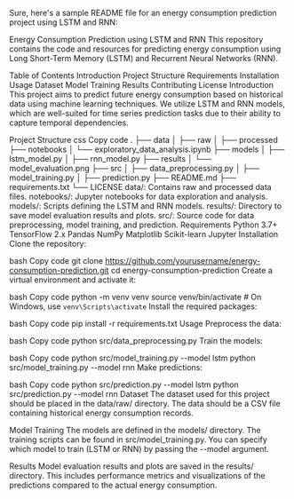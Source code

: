
Sure, here's a sample README file for an energy consumption prediction project using LSTM and RNN:

Energy Consumption Prediction using LSTM and RNN
This repository contains the code and resources for predicting energy consumption using Long Short-Term Memory (LSTM) and Recurrent Neural Networks (RNN).

Table of Contents
Introduction
Project Structure
Requirements
Installation
Usage
Dataset
Model Training
Results
Contributing
License
Introduction
This project aims to predict future energy consumption based on historical data using machine learning techniques. We utilize LSTM and RNN models, which are well-suited for time series prediction tasks due to their ability to capture temporal dependencies.

Project Structure
css
Copy code
.
├── data
│   ├── raw
│   ├── processed
├── notebooks
│   └── exploratory_data_analysis.ipynb
├── models
│   ├── lstm_model.py
│   ├── rnn_model.py
├── results
│   └── model_evaluation.png
├── src
│   ├── data_preprocessing.py
│   ├── model_training.py
│   ├── prediction.py
├── README.md
├── requirements.txt
└── LICENSE
data/: Contains raw and processed data files.
notebooks/: Jupyter notebooks for data exploration and analysis.
models/: Scripts defining the LSTM and RNN models.
results/: Directory to save model evaluation results and plots.
src/: Source code for data preprocessing, model training, and prediction.
Requirements
Python 3.7+
TensorFlow 2.x
Pandas
NumPy
Matplotlib
Scikit-learn
Jupyter
Installation
Clone the repository:

bash
Copy code
git clone https://github.com/yourusername/energy-consumption-prediction.git
cd energy-consumption-prediction
Create a virtual environment and activate it:

bash
Copy code
python -m venv venv
source venv/bin/activate  # On Windows, use `venv\Scripts\activate`
Install the required packages:

bash
Copy code
pip install -r requirements.txt
Usage
Preprocess the data:

bash
Copy code
python src/data_preprocessing.py
Train the models:

bash
Copy code
python src/model_training.py --model lstm
python src/model_training.py --model rnn
Make predictions:

bash
Copy code
python src/prediction.py --model lstm
python src/prediction.py --model rnn
Dataset
The dataset used for this project should be placed in the data/raw/ directory. The data should be a CSV file containing historical energy consumption records.

Model Training
The models are defined in the models/ directory. The training scripts can be found in src/model_training.py. You can specify which model to train (LSTM or RNN) by passing the --model argument.

Results
Model evaluation results and plots are saved in the results/ directory. This includes performance metrics and visualizations of the predictions compared to the actual energy consumption.
